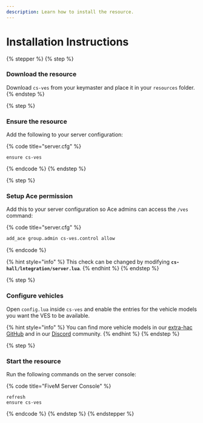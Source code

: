 ```yaml
---
description: Learn how to install the resource.
---
```


# Installation Instructions

{% stepper %}
{% step %}
### Download the resource

Download `cs-ves` from your keymaster and place it in your `resources` folder.
{% endstep %}

{% step %}
### Ensure the resource

Add the following to your server configuration:

{% code title="server.cfg" %}
```
ensure cs-ves
```
{% endcode %}
{% endstep %}

{% step %}
### Setup Ace permission

Add this to your server configuration so Ace admins can access the `/ves` command:

{% code title="server.cfg" %}
```txt
add_ace group.admin cs-ves.control allow
```
{% endcode %}

{% hint style="info" %}
This check can be changed by modifying **`cs-hall/lntegration/server.lua`**.
{% endhint %}
{% endstep %}

{% step %}
### Configure vehicles

Open `config.lua` inside `cs-ves` and enable the entries for the vehicle models you want the VES to be available.&#x20;

{% hint style="info" %}
You can find more vehicle models in our [extra-hac GitHub](https://github.com/criticalscripts-shop/extra-hac/tree/main/cs-ves/entries) and in our [Discord](https://criticalscripts.shop/discord) community.
{% endhint %}
{% endstep %}

{% step %}
### Start the resource

Run the following commands on the server console:

{% code title="FiveM Server Console" %}
```
refresh
ensure cs-ves
```
{% endcode %}
{% endstep %}
{% endstepper %}
